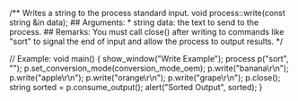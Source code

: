 /**
	Writes a string to the process standard input.
	void process::write(const string &in data);
	## Arguments:
		* string data: the text to send to the process.
	## Remarks:
		You must call close() after writing to commands like "sort" to signal the end of input and allow the process to output results.
*/

// Example:
void main() {
	show_window("Write Example");
	process p("sort", "");
	p.set_conversion_mode(conversion_mode_oem);
	p.write("banana\r\n");
	p.write("apple\r\n");
	p.write("orange\r\n");
	p.write("grape\r\n");
	p.close();
	string sorted = p.consume_output();
	alert("Sorted Output", sorted);
}
